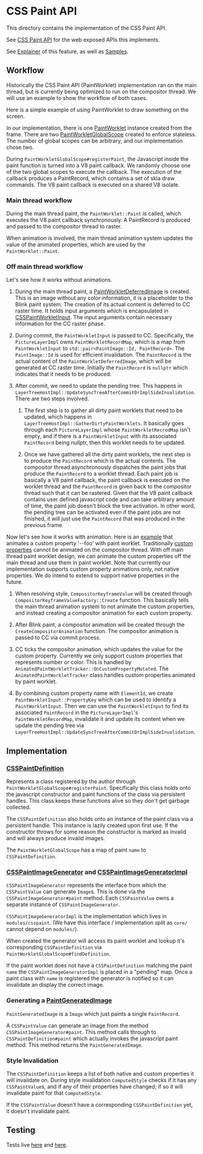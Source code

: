 # CSS Paint API

This directory contains the implementation of the CSS Paint API.

See [CSS Paint API](https://drafts.css-houdini.org/css-paint-api/) for the web exposed APIs this
implements.

See [Explainer](https://github.com/w3c/css-houdini-drafts/blob/master/css-paint-api/EXPLAINER.md)
of this feature, as well as [Samples](https://github.com/GoogleChromeLabs/houdini-samples/tree/master/paint-worklet).

## Workflow

Historically the CSS Paint API (PaintWorklet) implementation ran on the main
thread, but is currently being optimized to run on the compositor thread. We
will use an example to show the workflow of both cases.

Here is a simple example of using PaintWorklet to draw something on the screen.

<style>
#demo {
  background-image: paint(foo);
  width: 200px;
  height: 200px;
}
</style>
<script>
registerPaint('foo', class {
  paint(ctx, size) {
    ctx.fillStyle = 'green';
    ctx.fillRect(0, 0, size.width, size.height);
  }
});
</script>

In our implementation, there is one [PaintWorklet](paint_worklet.h) instance
created from the frame. There are two
[PaintWorkletGlobalScope](paint_worklet_global_scope.h) created to enforce
stateless. The number of global scopes can be arbitrary, and our implementation
chose two.

During `PaintWorkletGlobalScope#registerPaint`, the Javascript inside the paint
function is turned into a V8 paint callback. We randomly choose one of the two
global scopes to execute the callback. The execution of the callback
produces a PaintRecord, which contains a set of skia draw commands. The V8 paint
callback is executed on a shared V8 isolate.

### Main thread workflow

During the main thread paint, the `PaintWorklet::Paint` is called, which
executes the V8 paint callback synchronously. A PaintRecord is produced and
passed to the compositor thread to raster.

When animation is involved, the main thread animation system updates the value
of the animated properties, which are used by the `PaintWorklet::Paint`.

### Off main thread workflow

Let's see how it works without animations.

1. During the main thread paint, a
   [PaintWorkletDeferredImage](../../core/css/cssom/paint_worklet_deferred_image.h)
   is created. This is an image without any color information, it is a
   placeholder to the Blink paint system. The creation of its actual content
   is deferred to CC raster time. It holds input arguments which is
   encapsulated in [CSSPaintWorkletInput](../../core/css/cssom/css_paint_worklet_input.h).
   The input arguments contain necessary information for the CC raster phase.

1. During commit, the `PaintWorkletInput` is passed to CC. Specifically, the
   `PictureLayerImpl` owns `PaintWorkletRecordMap`, which is a map from
   `PaintWorkletInput` to `std::pair<PaintImage::Id, PaintRecord>`. The
   `PaintImage::Id` is used for efficient invalidation. The `PaintRecord` is
   the actual content of the `PaintWorkletDeferredImage`, which will be
   generated at CC raster time. Initially the `PaintRecord` is `nullptr` which
   indicates that it needs to be produced.

1. After commit, we need to update the pending tree. This happens in
   `LayerTreeHostImpl::UpdateSyncTreeAfterCommitOrImplSideInvalidation`.
   There are two steps involved.

   1. The first step is to gather all dirty paint worklets that need to be
     updated, which happens in `LayerTreeHostImpl::GatherDirtyPaintWorklets`. It
     basically goes through each `PictureLayerImpl` whose
     `PaintWorkletRecrodMap` isn't empty, and if there is a `PaintWorkletInput`
     with its associated `PaintRecord` being nullptr, then this worklet needs to
     be updated.

   1. Once we have gathered all the dirty paint worklets, the next step is to
     produce the `PaintRecord` which is the actual contents. The compositor
     thread asynchronously dispatches the paint jobs that produce the
     `PaintRecord` to a worklet thread. Each paint job is basically a V8 paint
     callback, the paint callback is executed on the worklet thread and the
     `PaintRecord` is given back to the compositor thread such that it can be
     rastered. Given that the V8 paint callback contains user defined javascript
     code and can take arbitrary amount of time, the paint job doesn't block the
     tree activation. In other word, the pending tree can be activated even if
     the paint jobs are not finished, it will just use the `PaintRecord` that
     was produced in the previous frame.

Now let's see how it works with animation. Here is an
[example](https://jsbin.com/muwiyux/9/edit?html,css,output) that animates a
custom property '--foo' with paint worklet. Traditionally
[custom properties](https://developer.mozilla.org/en-US/docs/Web/CSS/Using_CSS_custom_properties)
cannot be animated on the compositor thread. With off main thread paint worklet
design, we can animate the custom properties off the main thread and use them in
paint worklet. Note that currently our implementation supports custom property
animations only, not native properties. We do intend to extend to support
native properties in the future.

1. When resolving style, `CompositorKeyframeValue` will be created through
   `CompositorKeyframeValueFactory::Create` function. This basically tells the
   main thread animation system to not animate the custom properties, and
   instead creating a compositor animation for each custom property.

1. After Blink paint, a compositor animation will be created through the
   `CreateCompositorAnimation` function. The compositor animation is passed to
   CC via commit process.

1. CC ticks the compositor animation, which updates the value for the custom
   property. Currently we only support custom properties that represents number
   or color. This is handled by
   `AnimatedPaintWorkletTracker::OnCustomPropertyMutated`. The
   `AnimatedPaintWorkletTracker` class handles custom properties animated by
   paint worklet.

1. By combining custom property name with `ElementId`, we create
   `PaintWorkletInput::PropertyKey` which can be used to identify a
   `PaintWorkletInput`. Then we can use the `PaintWorkletInput` to find its
   associated `PaintRecord` in the `PictureLayerImpl`'s `PaintWorkletRecordMap`,
   invalidate it and update its content when we update the pending tree via
   `LayerTreeHostImpl::UpdateSyncTreeAfterCommitOrImplSideInvalidation`.

## Implementation

### [CSSPaintDefinition](css_paint_definition.h)

Represents a class registered by the author through `PaintWorkletGlobalScope#registerPaint`.
Specifically this class holds onto the javascript constructor and paint functions of the class via
persistent handles. This class keeps these functions alive so they don't get garbage collected.

The `CSSPaintDefinition` also holds onto an instance of the paint class via a persistent handle. This
instance is lazily created upon first use. If the constructor throws for some reason the constructor
is marked as invalid and will always produce invalid images.

The `PaintWorkletGlobalScope` has a map of paint `name` to `CSSPaintDefinition`.

### [CSSPaintImageGenerator][generator] and [CSSPaintImageGeneratorImpl][generator-impl]

`CSSPaintImageGenerator` represents the interface from which the `CSSPaintValue` can generate
`Image`s. This is done via the `CSSPaintImageGenerator#paint` method. Each `CSSPaintValue` owns a
separate instance of `CSSPaintImageGenerator`.

`CSSPaintImageGeneratorImpl` is the implementation which lives in `modules/csspaint`. (We have this
interface / implementation split as `core/` cannot depend on `modules/`).

When created the generator will access its paint worklet and lookup it's corresponding
`CSSPaintDefinition` via `PaintWorkletGlobalScope#findDefinition`.

If the paint worklet does not have a `CSSPaintDefinition` matching the paint `name` the
`CSSPaintImageGeneratorImpl` is placed in a "pending" map. Once a paint class with `name` is
registered the generator is notified so it can invalidate an display the correct image.

[generator]: ../../core/css/css_paint_image_generator.h
[generator-impl]: css_paint_image_generator_impl.h
[paint-value]: ../../core/css/css_paint_value.h

### Generating a [PaintGeneratedImage](../../platform/graphics/paint_generated_image.h)

`PaintGeneratedImage` is a `Image` which just paints a single `PaintRecord`.

A `CSSPaintValue` can generate an image from the method `CSSPaintImageGenerator#paint`. This method
calls through to `CSSPaintDefinition#paint` which actually invokes the javascript paint method.
This method returns the `PaintGeneratedImage`.

### Style Invalidation

The `CSSPaintDefinition` keeps a list of both native and custom properties it will invalidate on.
During style invalidation `ComputedStyle` checks if it has any `CSSPaintValue`s, and if any of their
properties have changed; if so it will invalidate paint for that `ComputedStyle`.

If the `CSSPaintValue` doesn't have a corresponding `CSSPaintDefinition` yet, it doesn't invalidate
paint.

## Testing

Tests live [here](../../../web_tests/http/tests/csspaint/) and
[here](../../../web_tests/external/wpt/css/css-paint-api/).
